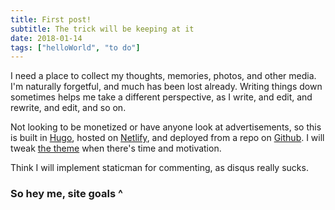 ```yaml
---
title: First post!
subtitle: The trick will be keeping at it
date: 2018-01-14
tags: ["helloWorld", "to do"]
---
```


I need a place to collect my thoughts, memories, photos, and other media. I'm naturally forgetful, and much has been lost already. Writing things down sometimes helps me take a different perspective, as I write, and edit, and rewrite, and edit, and so on.

Not looking to be monetized or have anyone look at advertisements, so this is built in [Hugo](https://gohugo.io/), hosted on  [Netlify](https://www.netlify.com/), and deployed from a repo on [Github](https://github.com/BenForgot/bf-site). I will tweak [the theme](https://themes.gohugo.io/beautifulhugo/) when there's time and motivation.

Think I will implement staticman for commenting, as disqus really sucks.

### So hey me, site goals ^
